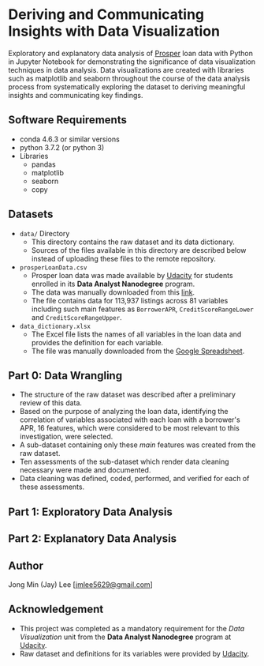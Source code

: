 # Deriving and Communicating Insights with Data Visualization
Exploratory and explanatory data analysis of [Prosper](https://www.prosper.com/) loan data with Python in Jupyter Notebook for demonstrating the significance of data visualization techniques in data analysis. Data visualizations are created with libraries such as matplotlib and seaborn throughout the course of the data analysis process from systematically exploring the dataset to deriving meaningful insights and communicating key findings.

## Software Requirements
* conda 4.6.3 or similar versions
* python 3.7.2 (or python 3)
* Libraries
  - pandas
  - matplotlib
  - seaborn
  - copy

## Datasets
* `data/` Directory
  - This directory contains the raw dataset and its data dictionary.
  - Sources of the files available in this directory are described below instead of uploading these files to the remote repository.
* `prosperLoanData.csv`
  - Prosper loan data was made available by [Udacity](https://www.udacity.com/) for students enrolled in its __Data Analyst Nanodegree__ program.
  - The data was manually downloaded from this [link](https://s3.amazonaws.com/udacity-hosted-downloads/ud651/prosperLoanData.csv).
  - The file contains data for 113,937 listings across 81 variables including such main features as `BorrowerAPR`, `CreditScoreRangeLower` and `CreditScoreRangeUpper`.
* `data_dictionary.xlsx`
  - The Excel file lists the names of all variables in the loan data and provides the definition for each variable.
  - The file was manually downloaded from the [Google Spreadsheet](https://docs.google.com/spreadsheets/d/1gDyi_L4UvIrLTEC6Wri5nbaMmkGmLQBk-Yx3z0XDEtI/edit#gid=0).

## Part 0: Data Wrangling
* The structure of the raw dataset was described after a preliminary review of this data.
* Based on the purpose of analyzing the loan data, identifying the correlation of variables associated with each loan with a borrower's APR, 16 features, which were considered to be most relevant to this investigation, were selected.
* A sub-dataset containing only these _main_ features was created from the raw dataset.
* Ten assessments of the sub-dataset which render data cleaning necessary were made and documented.
* Data cleaning was defined, coded, performed, and verified for each of these assessments.

## Part 1: Exploratory Data Analysis

## Part 2: Explanatory Data Analysis

## Author
Jong Min (Jay) Lee [jmlee5629@gmail.com]

## Acknowledgement
* This project was completed as a mandatory requirement for the _Data Visualization_ unit from the __Data Analyst Nanodegree__ program at [Udacity](https://www.udacity.com/).
* Raw dataset and definitions for its variables were provided by [Udacity](https://www.udacity.com/).
